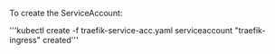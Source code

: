To create the ServiceAccount:

'''kubectl create -f traefik-service-acc.yaml 
serviceaccount "traefik-ingress" created'''


